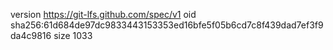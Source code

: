 version https://git-lfs.github.com/spec/v1
oid sha256:61d684de97dc9833443153353ed16bfe5f05b6cd7c8f439dad7ef3f9da4c9816
size 1033
